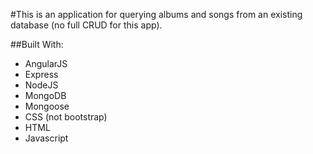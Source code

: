 #This is an application for querying albums and songs from an existing database (no full CRUD for this app).

##Built With:
* AngularJS
* Express
* NodeJS
* MongoDB
* Mongoose
* CSS (not bootstrap)
* HTML
* Javascript
